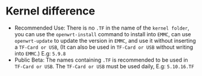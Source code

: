 # Kernel difference 

- Recommended Use: There is no `.TF` in the name of the `kernel folder`, you can use the `openwrt-install` command to install into `EMMC`, can use `openwrt-update` to update the version in `EMMC`, and use it without inserting a `TF-Card or USB`, (It can also be used in `TF-Card or USB` without writing into `EMMC`.) E.g: `5.9.8`
- Public Beta: The names containing `.TF` is recommended to be used in `TF-Card or USB`. The `TF-Card or USB` must be used daily, E.g: `5.10.16.TF`

